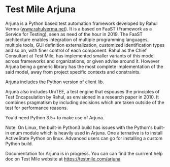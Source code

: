 # Test Mile Arjuna

Arjuna is a Python based test automation framework developed by Rahul Verma (www.rahulverma.net). It is a based on FaaST (Framework as a Service for Testing), seen as need of the hour in 2019. The FaaST architecture enables integration of multiple programming languages, multiple tools, GUI definition externalization, customized identification types and so on, with finer control of each component. Rahul as the Chief Consultant at Test Mile, has implemented smaller variants of this model across frameworks and organizations, or given advise around it. However Arjuna being a generic library has the most complete implementation of the said model, away from project specific contexts and constraints.

Arjuna includes the Python version of client lib.

Arjuna also includes UniTEE, a test engine that espouses the principles of Test Encapsulation by Rahul, as envisioned in a research paper in 2010.  It combines pragmatism by including decisions which are taken outside of the test for performance reasons.

You'd need Python 3.5+ to make use of Arjuna.

Note: On Linux, the built-in Python3 build has issues with the Python's built-in enum module which is heavily used in Arjuna. One alternative is to install ActiveState Python on linux. Advanced users can go for installing a custom Python build.

Documentation for Arjuna is in progress. You can can find the currrent help doc on Test Mile website at https://testmile.com/arjuna
